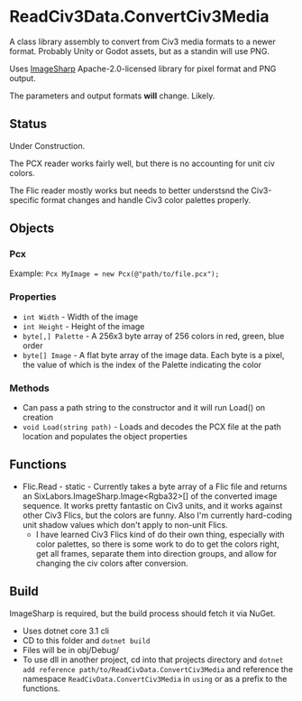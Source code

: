 # ReadCiv3Data.ConvertCiv3Media

A class library assembly to convert from Civ3 media formats to a newer format. Probably Unity or Godot assets, but as a standin will use PNG.

Uses [ImageSharp](https://github.com/SixLabors/ImageSharp) Apache-2.0-licensed library for pixel format and PNG output.

The parameters and output formats **will** change. Likely.

## Status

Under Construction.

The PCX reader works fairly well, but there is no accounting for unit civ colors.

The Flic reader mostly works but needs to better understsnd the Civ3-specific format changes and handle Civ3 color palettes properly.

## Objects

### Pcx

Example: `Pcx MyImage = new Pcx(@"path/to/file.pcx");`

### Properties

- `int Width` - Width of the image
- `int Height` - Height of the image
- `byte[,] Palette` - A 256x3 byte array of 256 colors in red, green, blue order
- `byte[] Image` - A flat byte array of the image data. Each byte is a pixel, the value of which is the index of the Palette indicating the color

### Methods

- Can pass a path string to the constructor and it will run Load() on creation
- `void Load(string path)` - Loads and decodes the PCX file at the path location and populates the object properties

## Functions

- Flic.Read - static - Currently takes a byte array of a Flic file and returns an SixLabors.ImageSharp.Image\<Rgba32\>[] of the converted image sequence. It works pretty fantastic on Civ3 units, and it works against other Civ3 Flics, but the colors are funny. Also I'm currently hard-coding unit shadow values which don't apply to non-unit Flics.
  - I have learned Civ3 Flics kind of do their own thing, especially with color palettes, so there is some work to do to get the colors right, get all frames, separate them into direction groups, and allow for changing the civ colors after conversion.

## Build

ImageSharp is required, but the build process should fetch it via NuGet.

- Uses dotnet core 3.1 cli
- CD to this folder and `dotnet build`
- Files will be in obj/Debug/
- To use dll in another project, cd into that projects directory and `dotnet add reference path/to/ReadCivData.ConvertCiv3Media` and reference the namespace `ReadCivData.ConvertCiv3Media` in `using` or as a prefix to the functions.
